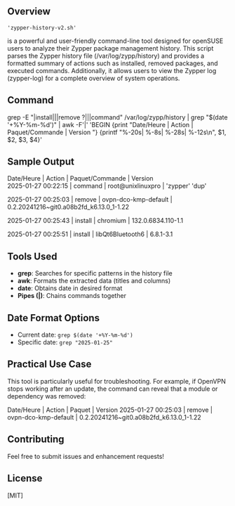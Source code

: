 ## Overview
    'zypper-history-v2.sh'
is a powerful and user-friendly command-line tool designed for openSUSE users to analyze their Zypper package management history. This script parses the Zypper history file (/var/log/zypp/history) and provides a formatted summary of actions such as installed, removed packages, and executed commands. Additionally, it allows users to view the Zypper log (zypper-log) for a complete overview of system operations.

## Command
grep -E "\|install\||\|remove ?\||\|command" /var/log/zypp/history | grep "$(date '+%Y-%m-%d')" | awk -F'|' 'BEGIN {print "Date/Heure          | Action   | Paquet/Commande              | Version      "}
{printf "%-20s| %-8s| %-28s| %-12s\n", $1, $2, $3, $4}'


## Sample Output
Date/Heure          | Action   | Paquet/Commande              | Version      
2025-01-27 00:22:15 | command | root@unixlinuxpro           | 'zypper' 'dup'

2025-01-27 00:25:03 | remove  | ovpn-dco-kmp-default        | 0.2.20241216~git0.a08b2fd_k6.13.0_1-1.22

2025-01-27 00:25:43 | install | chromium                    | 132.0.6834.110-1.1

2025-01-27 00:25:51 | install | libQt6Bluetooth6            | 6.8.1-3.1   

## Tools Used
- **grep**: Searches for specific patterns in the history file
- **awk**: Formats the extracted data (titles and columns)
- **date**: Obtains date in desired format
- **Pipes (|)**: Chains commands together

## Date Format Options
- Current date: `grep $(date '+%Y-%m-%d')`
- Specific date: `grep "2025-01-25"`

## Practical Use Case
This tool is particularly useful for troubleshooting. For example, if OpenVPN stops working after an update, the command can reveal that a module or dependency was removed:

Date/Heure | Action | Paquet | Version
2025-01-27 00:25:03 | remove | ovpn-dco-kmp-default | 0.2.20241216~git0.a08b2fd_k6.13.0_1-1.22


## Contributing
Feel free to submit issues and enhancement requests!

## License
[MIT]

